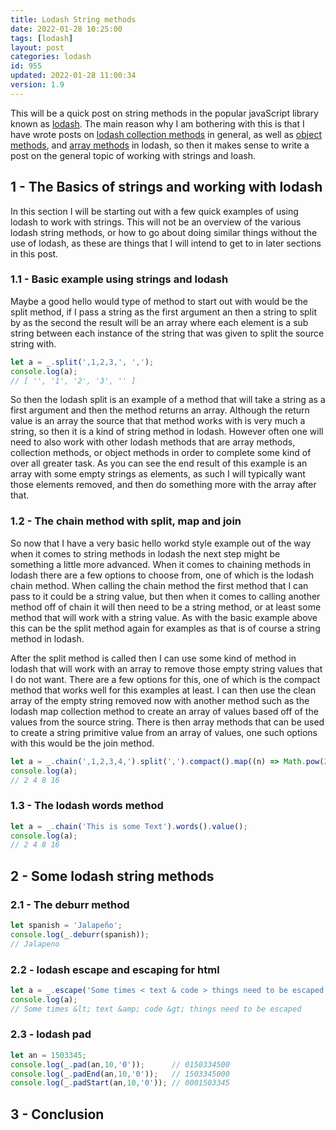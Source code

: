 ```yaml
---
title: Lodash String methods
date: 2022-01-28 10:25:00
tags: [lodash]
layout: post
categories: lodash
id: 955
updated: 2022-01-28 11:00:34
version: 1.9
---
```


This will be a quick post on string methods in the popular javaScript library known as [lodash](https://lodash.com/docs/4.17.15). The main reason why I am bothering with this is that I have wrote posts on [lodash collection methods](/2022/01/14/lodash_collection) in general, as well as [object methods](/2019/02/13/lodash_object/), and [array methods](/2019/02/14/lodash_array/) in lodash, so then it makes sense to write a post on the general topic of working with strings and loash.

<!-- more -->

## 1 - The Basics of strings and working with lodash

In this section I will be starting out with a few quick examples of using lodash to work with strings. This will not be an overview of the various lodash string methods, or how to go about doing similar things without the use of lodash, as these are things that I will intend to get to in later sections in this post.

### 1.1 - Basic example using strings and lodash

Maybe a good hello would type of method to start out with would be the split method, if I pass a string as the first argument an then a string to split by as the second the result will be an array where each element is a sub string between each instance of the string that was given to split the source string with.

```js
let a = _.split(',1,2,3,', ',');
console.log(a);
// [ '', '1', '2', '3', '' ]
```

So then the lodash split is an example of a method that will take a string as a first argument and then the method returns an array. Although the return value is an array the source that that method works with is very much a string, so then it is a kind of string method in lodash. However often one will need to also work with other lodash methods that are array methods, collection methods, or object methods in order to complete some kind of over all greater task. As you can see the end result of this example is an array with some empty strings as elements, as such I will typically want those elements removed, and then do something more with the array after that.

### 1.2 - The chain method with split, map and join

So now that I have a very basic hello workd style example out of the way when it comes to string methods in lodash the next step might be something a little more advanced. When it comes to chaining methods in lodash there are a few options to choose from, one of which is the lodash chain method. When calling the chain method the first method that I can pass to it could be a string value, but then when it comes to calling another method off of chain it will then need to be a string method, or at least some method that will work with a string value. As with the basic example above this can be the split method again for examples as that is of course a string method in lodash.

After the split method is called then I can use some kind of method in lodash that will work with an array to remove those empty string values that I do not want. There are a few options for this, one of which is the compact method that works well for this examples at least. I can then use the clean array of the empty string removed now with another method such as the lodash map collection method to create an array of values based off of the values from the source string. There is then array methods that can be used to create a string primitive value from an array of values, one such options with this would be the join method.

```js
let a = _.chain(',1,2,3,4,').split(',').compact().map((n) => Math.pow(2, n) ).join(' ').value();
console.log(a);
// 2 4 8 16
```

### 1.3 - The lodash words method

```js
let a = _.chain('This is some Text').words().value();
console.log(a);
// 2 4 8 16
```

## 2 - Some lodash string methods

### 2.1 - The deburr method

```js
let spanish = 'Jalapeño';
console.log(_.deburr(spanish));
// Jalapeno
```

### 2.2 - lodash escape and escaping for html

```js
let a = _.escape('Some times < text & code > things need to be escaped');
console.log(a);
// Some times &lt; text &amp; code &gt; things need to be escaped
```

### 2.3 - lodash pad

```js
let an = 1503345; 
console.log(_.pad(an,10,'0'));      // 0150334500
console.log(_.padEnd(an,10,'0'));   // 1503345000
console.log(_.padStart(an,10,'0')); // 0001503345
```


## 3 - Conclusion

